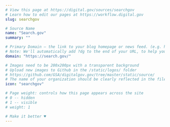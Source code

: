 ```yaml
---
# View this page at https://digital.gov/sources/searchgov
# Learn how to edit our pages at https://workflow.digital.gov
slug: searchgov

# Source Name
name: "Search.gov"
summary: ""

# Primary Domain — the link to your blog homepage or news feed. (e.g. https://18f.gsa.gov/)
# Note: We'll automatically add ?dg to the end of your URL, to help you track links back to your site.
domain: "https://search.gov/"

# Images need to be 200x200px with a transparent background
# Upload new images to Github in the /static/logos/ folder
# https://github.com/GSA/digitalgov.gov/tree/master/static/source/ 
# The name of your organization should be clearly reflected in the filename (e.g., usds-logo.png or 18f-logo.png)
icon: "searchgov"

# Page weight: controls how this page appears across the site
# 0 -- hidden
# 1 -- visible
# weight: 1

# Make it better ♥
---
```

